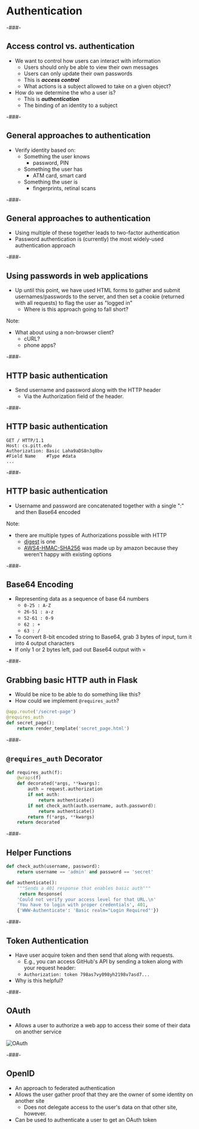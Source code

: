 # Authentication

-###-

## Access control vs. authentication

* We want to control how users can interact with information
    * Users should only be able to view their own messages
    * Users can only update their own passwords
    * This is ***access control***
    * What actions is a subject allowed to take on a given object?
* How do we determine the who a user is?
    * This is ***authentication***
    * The binding of an identity to a subject

-###-

## General approaches to authentication

* Verify identity based on:
    * Something the user knows
        * password, PIN
    * Something the user has
        * ATM card, smart card
    * Something the user is
        * fingerprints, retinal scans

-###-

## General approaches to authentication

* Using multiple of these together leads to two-factor authentication
* Password authentication is (currently) the most widely-used authentication approach

-###-

## Using passwords in web applications

* Up until this point, we have used HTML forms to gather and submit usernames/passwords to the server, and then set a cookie (returned with all requests) to flag the user as "logged in"
    * Where is this approach going to fall short?

Note:
* What about using a non-browser client?
    * cURL?
    * phone apps?

-###-

## HTTP basic authentication

* Send username and password along with the HTTP header
    * Via the Authorization field of the header.

-###-

## HTTP basic authentication

```http
GET / HTTP/1.1
Host: cs.pitt.edu
Authorization: Basic Laha9aDS8n3q8bv
#Field Name    #Type #data
...
```

-###-

## HTTP basic authentication

* Username and password are concatenated together with a single ":" and then Base64 encoded

Note:
* there are multiple types of Authorizations possible with HTTP
    * [digest](https://en.wikipedia.org/wiki/Digest_access_authentication) is one
    * [AWS4-HMAC-SHA256](http://docs.aws.amazon.com/AmazonS3/latest/API/sigv4-auth-using-authorization-header.html) was made up by amazon because they weren't happy with existing options

-###-

## Base64 Encoding

* Representing data as a sequence of base 64 numbers
    * `0-25 : A-Z`
    * `26-51 : a-z`
    * `52-61 : 0-9`
    * `62 : +`
    * `63 : /`
* To convert 8-bit encoded string to Base64, grab 3 bytes of input, turn it into 4 output characters
* If only 1 or 2 bytes left, pad out Base64 output with =

-###-

## Grabbing basic HTTP auth in Flask

* Would be nice to be able to do something like this?
* How could we implement `@requires_auth`?

```python
@app.route('/secret-page')
@requires_auth
def secret_page():
    return render_template('secret_page.html')
```

-###-

## `@requires_auth` Decorator

```python
def requires_auth(f):
    @wraps(f)
    def decorated(*args, **kwargs):
        auth = request.authorization
        if not auth:
            return authenticate()
        if not check_auth(auth.username, auth.password):
            return authenticate()
        return f(*args, **kwargs)
    return decorated
```

-###-

## Helper Functions

```python
def check_auth(username, password):
    return username == 'admin' and password == 'secret'
```

```python
def authenticate():
    """Sends a 401 response that enables basic auth"""
     return Response(
    'Could not verify your access level for that URL.\n'
    'You have to login with proper credentials', 401,
    {'WWW-Authenticate': 'Basic realm="Login Required"'})
```

-###-

## Token Authentication

* Have user acquire token and then send that along with requests.
    * E.g., you can access GitHub's API by sending a token along with your request header:
    * `Authorization: token 798as7vy098yh2198v7asd7...`
* Why is this helpful?

-###-

## OAuth

* Allows a user to authorize a web app to access their some of their data on another service

![OAuth](https://i.stack.imgur.com/bzRSr.png)

-###-

## OpenID

* An approach to federated authentication
* Allows the user gather proof that they are the owner of some identity on another site
    * Does not delegate access to the user's data on that other site, however.
* Can be used to authenticate a user to get an OAuth token
